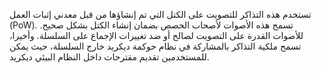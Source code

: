 تستخدم هذه التذاكر للتصويت على الكتل التي تم إنشاؤها من قبل معدني إثبات العمل (PoW). تسمح هذه الأصوات لأصحاب الحصص بضمان إنشاء الكتل بشكل صحيح. للأصوات القدرة على التصويت لصالح أو ضد تغييرات الإجماع على السلسلة. وأخيرا، تسمح ملكية التذاكر بالمشاركة في نظام حوكمة ديكريد خارج السلسلة، حيث يمكن للمستخدمين تقديم مقترحات داخل النظام البيئي ديكريد.
